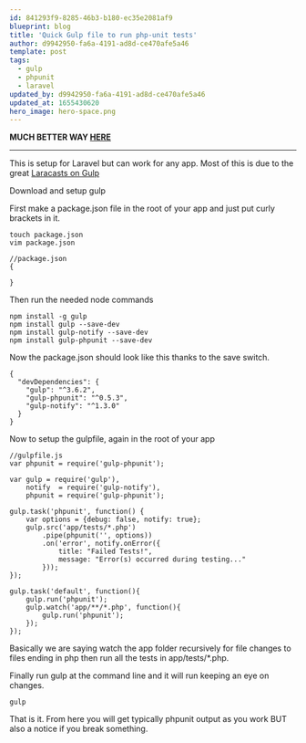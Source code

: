 ```yaml
---
id: 841293f9-8285-46b3-b180-ec35e2081af9
blueprint: blog
title: 'Quick Gulp file to run php-unit tests'
author: d9942950-fa6a-4191-ad8d-ce470afe5a46
template: post
tags:
  - gulp
  - phpunit
  - laravel
updated_by: d9942950-fa6a-4191-ad8d-ce470afe5a46
updated_at: 1655430620
hero_image: hero-space.png
---
```

**MUCH BETTER WAY [HERE](https://gist.github.com/laracasts/8659865)**

---

This is setup for Laravel but can work for any app. Most of this is due to the great [Laracasts on Gulp](https://laracasts.com/lessons/gulp-this)

Download and setup gulp

First make a package.json file in the root of your app and just put curly brackets in it.
~~~
touch package.json
vim package.json
~~~

~~~
//package.json
{

}
~~~

Then run the needed node commands

~~~
npm install -g gulp
npm install gulp --save-dev
npm install gulp-notify --save-dev
npm install gulp-phpunit --save-dev
~~~

Now the package.json should look like this thanks to the save switch.

~~~
{
  "devDependencies": {
    "gulp": "^3.6.2",
    "gulp-phpunit": "^0.5.3",
    "gulp-notify": "^1.3.0"
  }
}
~~~

Now to setup the gulpfile, again in the root of your app

~~~
//gulpfile.js
var phpunit = require('gulp-phpunit');

var gulp = require('gulp'),
    notify  = require('gulp-notify'),
    phpunit = require('gulp-phpunit');

gulp.task('phpunit', function() {
    var options = {debug: false, notify: true};
    gulp.src('app/tests/*.php')
        .pipe(phpunit('', options))
        .on('error', notify.onError({
            title: "Failed Tests!",
            message: "Error(s) occurred during testing..."
        }));
});

gulp.task('default', function(){
    gulp.run('phpunit');
    gulp.watch('app/**/*.php', function(){
        gulp.run('phpunit');
    });
});
~~~


Basically we are saying watch the app folder recursively for file changes to files ending in php then run all the tests in app/tests/*.php.

Finally run gulp at the command line and it will run keeping an eye on changes.

~~~
gulp
~~~

That is it. From here you will get typically phpunit output as you work BUT also a notice if you break something.
